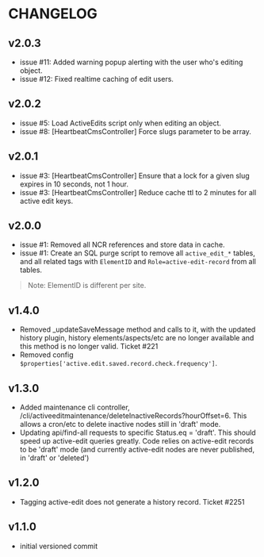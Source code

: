 # CHANGELOG


## v2.0.3
* issue #11: Added warning popup alerting with the user who's editing object.
* issue #12: Fixed realtime caching of edit users.


## v2.0.2
* issue #5: Load ActiveEdits script only when editing an object.
* issue #8: [HeartbeatCmsController] Force slugs parameter to be array.


## v2.0.1
* issue #3: [HeartbeatCmsController] Ensure that a lock for a given slug expires in 10 seconds, not 1 hour.
* issue #3: [HeartbeatCmsController] Reduce cache ttl to 2 minutes for all active edit keys.


## v2.0.0
* issue #1: Removed all NCR references and store data in cache.
* issue #1: Create an SQL purge script to remove all `active_edit_*` tables, and all related tags with `ElementID` and `Role=active-edit-record` from all tables.

> Note: ElementID is different per site.


## v1.4.0
* Removed _updateSaveMessage method and calls to it, with the updated history plugin, history elements/aspects/etc are no longer available and this method is no longer valid. Ticket #221
* Removed config `$properties['active.edit.saved.record.check.frequency']`.


## v1.3.0
* Added maintenance cli controller, /cli/activeeditmaintenance/deleteInactiveRecords?hourOffset=6. This allows a cron/etc to delete inactive nodes still in 'draft' mode.
* Updating api/find-all requests to specific Status.eq = 'draft'.  This should speed up active-edit queries greatly.  Code relies on active-edit records to be 'draft' mode (and currently active-edit nodes are never published, in 'draft' or 'deleted')


## v1.2.0
* Tagging active-edit does not generate a history record. Ticket #2251


## v1.1.0
* initial versioned commit
